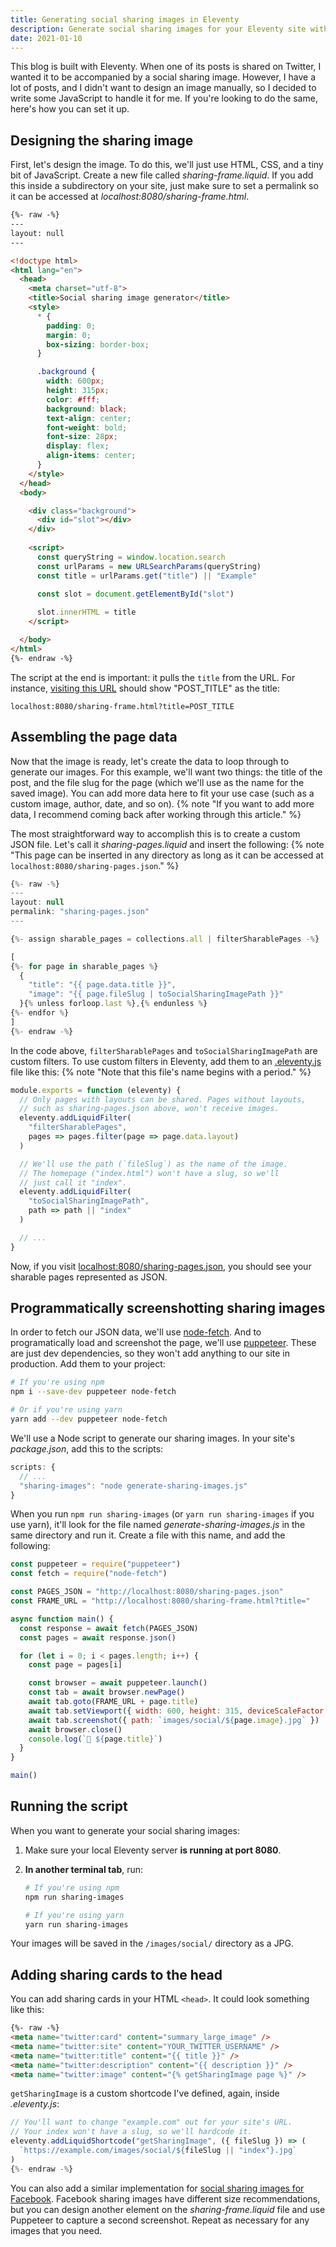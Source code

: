 ```yaml
---
title: Generating social sharing images in Eleventy
description: Generate social sharing images for your Eleventy site without manually designing them.
date: 2021-01-10
---
```


This blog is built with Eleventy. When one of its posts is shared on Twitter, I wanted it to be accompanied by a social sharing image. However, I have a lot of posts, and I didn't want to design an image manually, so I decided to write some JavaScript to handle it for me. If you're looking to do the same, here's how you can set it up.

## Designing the sharing image

First, let's design the image. To do this, we'll just use HTML, CSS, and a tiny bit of JavaScript. Create a new file called _sharing-frame.liquid_. If you add this inside a subdirectory on your site, just make sure to set a permalink so it can be accessed at _localhost:8080/sharing-frame.html_.

```html
{%- raw -%}
---
layout: null
---

<!doctype html>
<html lang="en">
  <head>
    <meta charset="utf-8">
    <title>Social sharing image generator</title>
    <style>
      * {
        padding: 0;
        margin: 0;
        box-sizing: border-box;
      }

      .background {
        width: 600px;
        height: 315px;
        color: #fff;
        background: black;
        text-align: center;
        font-weight: bold;
        font-size: 28px;
        display: flex;
        align-items: center;
      }
    </style>
  </head>
  <body>

    <div class="background">
      <div id="slot"></div>
    </div>
    
    <script>
      const queryString = window.location.search
      const urlParams = new URLSearchParams(queryString)
      const title = urlParams.get("title") || "Example"
      
      const slot = document.getElementById("slot")

      slot.innerHTML = title
    </script>

  </body>
</html>
{%- endraw -%}
```

The script at the end is important: it pulls the `title` from the URL. For instance, [visiting this URL](http://localhost:8080/sharing-frame.html?title=POST_TITLE) should show "POST_TITLE" as the title:

```
localhost:8080/sharing-frame.html?title=POST_TITLE
```

## Assembling the page data

Now that the image is ready, let's create the data to loop through to generate our images. For this example, we'll want two things: the title of the post, and the file slug for the page (which we'll use as the name for the saved image). You can add more data here to fit your use case (such as a custom image, author, date, and so on). {% note "If you want to add more data, I recommend coming back after working through this article." %}

The most straightforward way to accomplish this is to create a custom JSON file. Let's call it _sharing-pages.liquid_ and insert the following: {% note "This page can be inserted in any directory as long as it can be accessed at `localhost:8080/sharing-pages.json`." %}

```js
{%- raw -%}
---
layout: null
permalink: "sharing-pages.json"
---

{%- assign sharable_pages = collections.all | filterSharablePages -%}

[
{%- for page in sharable_pages %}
  {
    "title": "{{ page.data.title }}",
    "image": "{{ page.fileSlug | toSocialSharingImagePath }}"
  }{% unless forloop.last %},{% endunless %}
{%- endfor %}
]
{%- endraw -%}
```

In the code above, `filterSharablePages` and `toSocialSharingImagePath` are custom filters. To use custom filters in Eleventy, add them to an [.eleventy.js](https://www.11ty.dev/docs/config/) file like this: {% note "Note that this file's name begins with a period." %}

```js
module.exports = function (eleventy) {
  // Only pages with layouts can be shared. Pages without layouts,
  // such as sharing-pages.json above, won't receive images.
  eleventy.addLiquidFilter(
    "filterSharablePages",
    pages => pages.filter(page => page.data.layout)
  )

  // We'll use the path (`fileSlug`) as the name of the image.
  // The homepage ("index.html") won't have a slug, so we'll
  // just call it "index".
  eleventy.addLiquidFilter(
    "toSocialSharingImagePath",
    path => path || "index"
  )

  // ...
}
```

Now, if you visit [localhost:8080/sharing-pages.json](http://localhost:8080/sharing-pages.json), you should see your sharable pages represented as JSON.

## Programmatically screenshotting sharing images

In order to fetch our JSON data, we'll use [node-fetch](https://www.npmjs.com/package/node-fetch). And to programatically load and screenshot the page, we'll use [puppeteer](https://www.npmjs.com/package/puppeteer). These are just dev dependencies, so they won't add anything to our site in production. Add them to your project:

```bash
# If you're using npm
npm i --save-dev puppeteer node-fetch

# Or if you're using yarn
yarn add --dev puppeteer node-fetch
```

We'll use a Node script to generate our sharing images. In your site's _package.json_, add this to the scripts:

```js
scripts: {
  // ...
  "sharing-images": "node generate-sharing-images.js"
}
```

When you run `npm run sharing-images` (or `yarn run sharing-images` if you use yarn), it'll look for the file named _generate-sharing-images.js_ in the same directory and run it. Create a file with this name, and add the following:

```js
const puppeteer = require("puppeteer")
const fetch = require("node-fetch")

const PAGES_JSON = "http://localhost:8080/sharing-pages.json"
const FRAME_URL = "http://localhost:8080/sharing-frame.html?title="

async function main() {
  const response = await fetch(PAGES_JSON)
  const pages = await response.json()

  for (let i = 0; i < pages.length; i++) {
    const page = pages[i]

    const browser = await puppeteer.launch()
    const tab = await browser.newPage()
    await tab.goto(FRAME_URL + page.title)
    await tab.setViewport({ width: 600, height: 315, deviceScaleFactor: 2 })
    await tab.screenshot({ path: `images/social/${page.image}.jpg` })
    await browser.close()
    console.log(`📸 ${page.title}`)
  }
}

main()
```

## Running the script

When you want to generate your social sharing images:

1. Make sure your local Eleventy server **is running at port 8080**.

2. **In another terminal tab**, run:
    ```bash
    # If you're using npm
    npm run sharing-images

    # If you're using yarn
    yarn run sharing-images
    ```

Your images will be saved in the `/images/social/` directory as a JPG.

## Adding sharing cards to the head

You can add sharing cards in your HTML `<head>`. It could look something like this:

```html
{%- raw -%}
<meta name="twitter:card" content="summary_large_image" />
<meta name="twitter:site" content="YOUR_TWITTER_USERNAME" />
<meta name="twitter:title" content="{{ title }}" />
<meta name="twitter:description" content="{{ description }}" />
<meta name="twitter:image" content="{% getSharingImage page %}" />
```

`getSharingImage` is a custom shortcode I've defined, again, inside _.eleventy.js_:

```js
// You'll want to change "example.com" out for your site's URL.
// Your index won't have a slug, so we'll hardcode it.
eleventy.addLiquidShortcode("getSharingImage", ({ fileSlug }) => (
  `https://example.com/images/social/${fileSlug || "index"}.jpg`
)
{%- endraw -%}
```

You can also add a similar implementation for [social sharing images for Facebook](https://developers.facebook.com/docs/sharing/webmasters/images/). Facebook sharing images have different size recommendations, but you can design another element on the _sharing-frame.liquid_ file and use Puppeteer to capture a second screenshot. Repeat as necessary for any images that you need.


